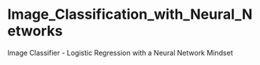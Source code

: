 # Image_Classification_with_Neural_Networks
Image Classifier -  Logistic Regression with a Neural Network Mindset
